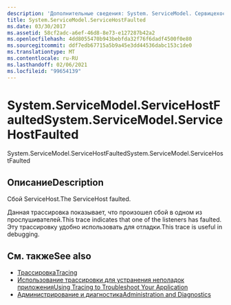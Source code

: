 ```yaml
---
description: 'Дополнительные сведения: System. ServiceModel. Сервицехостфаултед'
title: System.ServiceModel.ServiceHostFaulted
ms.date: 03/30/2017
ms.assetid: 58cf2adc-a6ef-46d8-8e73-e127287b42a2
ms.openlocfilehash: 4dd8055470b943bebfda32f76f6dadf4500f0e80
ms.sourcegitcommit: ddf7edb67715a5b9a45e3dd44536dabc153c1de0
ms.translationtype: MT
ms.contentlocale: ru-RU
ms.lasthandoff: 02/06/2021
ms.locfileid: "99654139"
---
```

# <a name="systemservicemodelservicehostfaulted"></a><span data-ttu-id="9cfaa-103">System.ServiceModel.ServiceHostFaulted</span><span class="sxs-lookup"><span data-stu-id="9cfaa-103">System.ServiceModel.ServiceHostFaulted</span></span>

<span data-ttu-id="9cfaa-104">System.ServiceModel.ServiceHostFaulted</span><span class="sxs-lookup"><span data-stu-id="9cfaa-104">System.ServiceModel.ServiceHostFaulted</span></span>  
  
## <a name="description"></a><span data-ttu-id="9cfaa-105">Описание</span><span class="sxs-lookup"><span data-stu-id="9cfaa-105">Description</span></span>  

 <span data-ttu-id="9cfaa-106">Сбой ServiceHost.</span><span class="sxs-lookup"><span data-stu-id="9cfaa-106">The ServiceHost faulted.</span></span>  
  
 <span data-ttu-id="9cfaa-107">Данная трассировка показывает, что произошел сбой в одном из прослушивателей.</span><span class="sxs-lookup"><span data-stu-id="9cfaa-107">This trace indicates that one of the listeners has faulted.</span></span> <span data-ttu-id="9cfaa-108">Эту трассировку удобно использовать для отладки.</span><span class="sxs-lookup"><span data-stu-id="9cfaa-108">This trace is useful in debugging.</span></span>  
  
## <a name="see-also"></a><span data-ttu-id="9cfaa-109">См. также</span><span class="sxs-lookup"><span data-stu-id="9cfaa-109">See also</span></span>

- [<span data-ttu-id="9cfaa-110">Трассировка</span><span class="sxs-lookup"><span data-stu-id="9cfaa-110">Tracing</span></span>](index.md)
- [<span data-ttu-id="9cfaa-111">Использование трассировки для устранения неполадок приложения</span><span class="sxs-lookup"><span data-stu-id="9cfaa-111">Using Tracing to Troubleshoot Your Application</span></span>](using-tracing-to-troubleshoot-your-application.md)
- [<span data-ttu-id="9cfaa-112">Администрирование и диагностика</span><span class="sxs-lookup"><span data-stu-id="9cfaa-112">Administration and Diagnostics</span></span>](../index.md)

